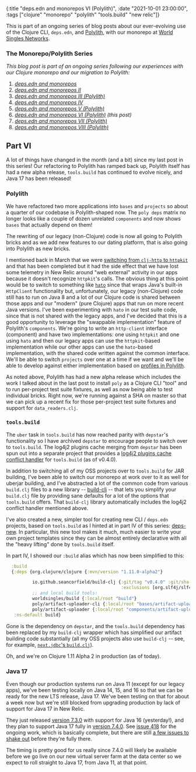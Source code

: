 {:title "deps.edn and monorepos VI (Polylith)",
 :date "2021-10-01 23:00:00",
 :tags ["clojure" "monorepo" "polylith" "tools.build" "new relic"]}

This is part of an ongoing series of blog posts about our ever-evolving use of the Clojure CLI,
`deps.edn`, and [Polylith](https://polylith.gitbook.io/), with our monorepo at
[World Singles Networks](https://worldsinglesnetworks.com).<!--more-->

### The Monorepo/Polylith Series

_This blog post is part of an ongoing series following our experiences with our Clojure monorepo and our migration to Polylith:_

1. _[deps.edn and monorepos](https://corfield.org/blog/2021/02/23/deps-edn-monorepo/)_
2. _[deps.edn and monorepos II](https://corfield.org/blog/2021/04/21/deps-edn-monorepo-2/)_
3. _[deps.edn and monorepos III (Polylith)](https://corfield.org/blog/2021/06/06/deps-edn-monorepo-3/)_
4. _[deps.edn and monorepos IV](https://corfield.org/blog/2021/07/21/deps-edn-monorepo-4/)_
5. _[deps.edn and monorepos V (Polylith)](https://corfield.org/blog/2021/08/25/deps-edn-monorepo-5/)_
6. _[deps.edn and monorepos VI (Polylith)](https://corfield.org/blog/2021/10/01/deps-edn-monorepo-6/) (this post)_
7. _[deps.edn and monorepos VII (Polylith)](https://corfield.org/blog/2021/10/13/deps-edn-monorepo-7/)_
8. _[deps.edn and monorepos VIII (Polylith)](https://corfield.org/blog/2021/11/28/deps-edn-monorepo-8/)_

## Part VI

A lot of things have changed in the month (and a bit) since my last post in this series!
Our refactoring to Polylith has ramped back up, Polylith itself has had a new alpha release,
`tools.build` has continued to evolve nicely, and Java 17 has been released!

### Polylith

We have refactored two more applications into `bases` and `projects` so about a quarter of
our codebase is Polylith-shaped now. The `poly deps` matrix no longer looks like a couple
of dozen unrelated `components` and now shows `bases` that actually depend on them!

The rewriting of our legacy (non-Clojure) code is now all going to Polylith bricks and as
we add new features to our dating platform, that is also going into Polylith as new bricks.

I mentioned back in March that we were
[switching from `clj-http` to `httpkit`](https://corfield.org/blog/2021/03/25/little-things/)
and that has been completed but it had the side effect that we have lost some telemetry in
New Relic around "web external" activity in our apps because it doesn't recognize `httpkit`'s
calls. The obvious thing at this point would be to switch to something like
[`hato`](https://github.com/gnarroway/hato) since that wraps Java's built-in `HttpClient`
functionality but, unfortunately, our legacy (non-Clojure) code still has to run on Java 8
and a lot of our Clojure code is shared between those apps and our "modern" (pure Clojure) apps
that run on more recent Java versions. I've been experimenting with `hato` in our test suite
code, since that is not shared with the legacy apps, and I've decided that this is a good
opportunity to leverage the "swappable implementation" feature of Polylith's `components`.
We're going to write an `http-client` interface (component) and have two implementations:
one using `httpkit` and one using `hato` and then our legacy apps can use the `httpkit`-based
implementation while our other apps can use the `hato`-based implementation, with the shared
code written against the common interface. We'll be able to switch `projects` over one at a time
if we want and we'll be able to develop against either implementation based on
[profiles in Polylith](https://github.com/polyfy/polylith#profile).

As noted above, Polylith has had a new alpha release which includes the work I talked about
in the last post to install `poly` as a Clojure CLI "tool" and to run per-project test suite
fixtures, as well as now being able to test individual bricks. Right now, we're running against
a SHA on master so that we can pick up a recent fix for those per-project test suite fixtures
and support for `data_readers.clj`.

### `tools.build`

The `uber` task in `tools.build` has now reached parity with `depstar`'s functionality so
I have archived `depstar` to encourage people to switch over to `tools.build`. The log4j2
plugins cache merging from `depstar` has been spun out into a separate project that provides a
[log4j2 plugins cache conflict handler](https://github.com/seancorfield/build-uber-log4j2-handler)
for `tools.build` (as of v0.4.0).

In addition to switching all of my OSS projects over to `tools.build` for JAR building,
I've been able to switch our monorepo at work over to it as well for uberjar building,
and I've abstracted a lot of the common code from various `build.clj` files to a new
library -- [build-clj](https://github.com/seancorfield/build-clj) -- that lets you
simplify your `build.clj` file by providing sane defaults for a lot of the options
that `tools.build` offers. That `build-clj` library automatically includes the log4j2
conflict handler mentioned above.

I've also created a new, simpler tool for creating new CLI / `deps.edn` projects, based
on `tools.build` as I hinted at in part IV of this series:
[deps-new](https://github.com/seancorfield/deps-new). In particular, this new tool makes
it much, much easier to write your own project templates since they can be almost entirely
declarative with all the "heavy lifting" done by `tools.build` itself.

In part IV, I showed our `:build` alias which has now been simplified to this:

```clojure
  :build
  {:deps {org.clojure/clojure {:mvn/version "1.11.0-alpha2"}

          io.github.seancorfield/build-clj {:git/tag "v0.4.0" :git/sha "54e39ae"
                                            :exclusions [org.slf4j/slf4j-nop]}
          ;; and local build tools:
          worldsingles/build {:local/root "build"}
          poly/artifact-uploader-cli {:local/root "bases/artifact-uploader-cli"}
          poly/artifact-uploader {:local/root "components/artifact-uploader"}}
   :ns-default build}
```

Gone is the dependency on `depstar`, and the `tools.build` dependency has been
replaced by my `build-clj` wrapper which has simplified our artifact building
code substantially (all my OSS projects also use `build-clj` -- see, for example,
[`next.jdbc`'s `build.clj`](https://github.com/seancorfield/next-jdbc/blob/develop/build.clj)).

Oh, and we're on Clojure 1.11 Alpha 2 in production (as of today).

### Java 17

Even though our production systems run on Java 11 (except for our legacy apps), we've
been testing locally on Java 14, 15, and 16 so that we can be ready for the new LTS
release, Java 17. We've been testing on that for about a week now but we're still
blocked from upgrading production by lack of support for Java 17 in New Relic.

They just released [version 7.3.0](https://docs.newrelic.com/docs/release-notes/agent-release-notes/java-release-notes/java-agent-730/)
with support for Java 16 (yesterday!), and they plan to support Java 17 fully in
[version 7.4.0](https://github.com/newrelic/newrelic-java-agent/issues/384).
See [issue 418](https://github.com/newrelic/newrelic-java-agent/issues/418) for
the ongoing work, which is basically complete, but there are still
[a few issues to shake out](https://github.com/newrelic/newrelic-java-agent/issues?q=is%3Aissue+is%3Aopen+17)
before they're fully there.

The timing is pretty good for us really since 7.4.0 will likely be available before
we go live on our new virtual server farm at the data center so we expect to roll
straight to Java 17, from Java 11, at that point.

